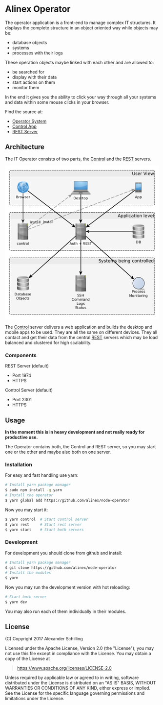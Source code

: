 # Alinex Operator

The operator application is a front-end to manage complex IT structures. It displays
the complete structure in an object oriented way while objects may be:
- database objects
- systems
- processes with their logs

These operation objects maybe linked with each other and are allowed to:
- be searched for
- display with their data
- start actions on them
- monitor them

In the end it gives you the ability to click your way through all your systems and
data within some mouse clicks in your browser.

Find the source at:
- [Operator System](https://github.com/alinex/node-operator)
- [Control App](https://github.com/alinex/node-control)
- [REST Server](https://github.com/alinex/node-rest)



## Architecture

The IT Operator consists of two parts, the [Control](https://github.com/alinex/node-control)
and the [REST](https://github.com/alinex/node-rest) servers.

![Environment](doc/environment.png)

The [Control](https://github.com/alinex/node-control) server delivers a web application
and builds the desktop and mobile apps to be used. They are all the same on different
devices. They all contact and get their data from the central
[REST](https://github.com/alinex/node-rest) servers which may be load balanced and
clustered for high scalability.

### Components

REST Server (default)
- Port 1974
- HTTPS

Control Server (default)
- Port 2301
- HTTPS

## Usage

**In the moment this is in heavy development and not really ready for productive use.**

The Operator contains both, the Control and REST server, so you may start one or
the other and maybe also both on one server.

### Installation

For easy and fast handling use yarn:

``` bash
# Install yarn package manager
$ sudo npm install -g yarn
# Install the operator
$ yarn global add https://github.com/alinex/node-operator
```

Now you may start it:
``` bash
$ yarn control  # Start control server
$ yarn rest     # Start rest server
$ yarn start    # Start both servers
```

### Development

For development you should clone from github and install:

``` bash
# Install yarn package manager
$ git clone https://github.com/alinex/node-operator
# Install the modules
$ yarn
```

Now you may run the development version with hot reloading:

``` bash
# Start both server
$ yarn dev
```

You may also run each of them individually in their modules.

## License

(C) Copyright 2017 Alexander Schilling

Licensed under the Apache License, Version 2.0 (the "License");
you may not use this file except in compliance with the License.
You may obtain a copy of the License at

>  <https://www.apache.org/licenses/LICENSE-2.0>

Unless required by applicable law or agreed to in writing, software
distributed under the License is distributed on an "AS IS" BASIS,
WITHOUT WARRANTIES OR CONDITIONS OF ANY KIND, either express or implied.
See the License for the specific language governing permissions and
limitations under the License.
